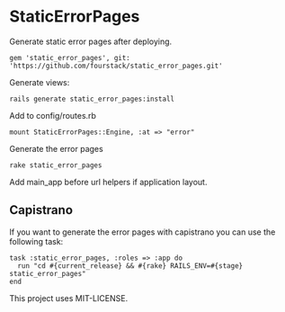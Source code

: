 StaticErrorPages
================

Generate static error pages after deploying.

    gem 'static_error_pages', git: 'https://github.com/fourstack/static_error_pages.git'


Generate views:

    rails generate static_error_pages:install

Add to config/routes.rb

    mount StaticErrorPages::Engine, :at => "error"

Generate the error pages

    rake static_error_pages

Add main_app before url helpers if application layout.

## Capistrano

If you want to generate the error pages with capistrano you can use the following task:

    task :static_error_pages, :roles => :app do
      run "cd #{current_release} && #{rake} RAILS_ENV=#{stage} static_error_pages"
    end

This project uses MIT-LICENSE.

